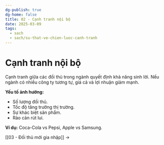 ```yaml
---
dg-publish: true
dg-home: false
title: 02 - Cạnh tranh nội bộ
date: 2025-03-09
tags:
  - sach
  - sach/su-that-ve-chien-luoc-canh-tranh
---
```


# Cạnh tranh nội bộ

Cạnh tranh giữa các đối thủ trong ngành quyết định khả năng sinh lời. Nếu ngành có nhiều công ty tương tự, giá cả và lợi nhuận giảm mạnh.

**Yếu tố ảnh hưởng:**
- Số lượng đối thủ.
- Tốc độ tăng trưởng thị trường.
- Sự khác biệt sản phẩm.
- Rào cản rút lui.

**Ví dụ:** Coca-Cola vs Pepsi, Apple vs Samsung.

[[03 - Đối thủ mới gia nhập]] →
